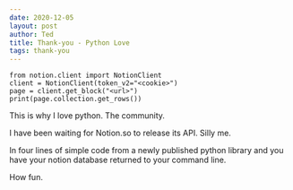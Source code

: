 ```yaml
---
date: 2020-12-05
layout: post
author: Ted
title: Thank-you - Python Love
tags: thank-you
---
```

```
from notion.client import NotionClient
client = NotionClient(token_v2="<cookie>")
page = client.get_block("<url>")
print(page.collection.get_rows())
```

This is why I love python. The community.

I have been waiting for Notion.so to release its API. Silly me. 

In four lines of simple code from a newly published python library and you have your notion database returned to your command line.

How fun. 

